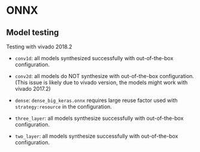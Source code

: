 # ONNX 

## Model testing

Testing with vivado 2018.2

- `conv1d`: all models synthesized successfully with out-of-the-box configuration. 

- `conv2d`: all models do NOT synthesize with out-of-the-box configuration. (This issue is likely due to vivado version, the models might work with vivado 2017.2)

- `dense`: `dense_big_keras.onnx` requires large reuse factor used with `strategy:resource` in the configuration. 

- `three_layer`: all models synthesize successfully with out-of-the-box configuration. 

- `two_layer`: all models synthesize successfully with out-of-the-box configuration. 